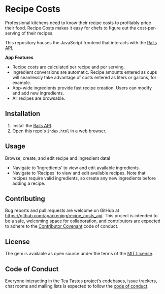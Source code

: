 # Recipe Costs

Professional kitchens need to know their recipe costs to profitably price their food. Recipe Costs makes it easy for chefs to figure out the cost-per-serving of their recipes. 

This repository houses the JavaScript frontend that interacts with the [Rails API](https://github.com/aparkening/recipe_costs_api).

**App Features**
- Recipe costs are calculated per recipe and per serving. 
- Ingredient conversions are automatic. Recipe amounts entered as cups will seamlessly take advantage of costs entered as liters or gallons, for example.
- App-wide ingredients provide fast recipe creation. Users can modify and add new ingredients.
- All recipes are browsable.

## Installation

1. Install the [Rails API](https://github.com/aparkening/recipe_costs_api). 
2. Open this repo's `index.html` in a web browser.

## Usage

Browse, create, and edit recipe and ingredient data! 

- Navigate to 'Ingredients' to view and edit available ingredients.
- Navigate to 'Recipes' to view and edit available recipes. Note that recipes require valid ingredients, so create any new ingredients before adding a recipe.

## Contributing

Bug reports and pull requests are welcome on GitHub at https://github.com/aparkening/recipe_costs_api. This project is intended to be a safe, welcoming space for collaboration, and contributors are expected to adhere to the [Contributor Covenant](http://contributor-covenant.org) code of conduct.

## License

The gem is available as open source under the terms of the [MIT License](https://opensource.org/licenses/MIT).

## Code of Conduct

Everyone interacting in the Tea Tastes project’s codebases, issue trackers, chat rooms and mailing lists is expected to follow the [code of conduct](https://github.com/aparkening/recipe_costs_api/blob/master/CODE_OF_CONDUCT.md).

